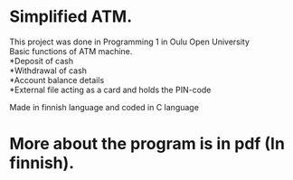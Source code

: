 # Simplified ATM.
This project was done in Programming 1 in Oulu Open University </br>
Basic functions of ATM machine. </br>
*Deposit of cash </br>
*Withdrawal of cash </br>
*Account balance details </br>
*External file acting as a card and holds the PIN-code </br>

Made in finnish language and coded in C language </br>

# More about the program is in pdf (In finnish).

